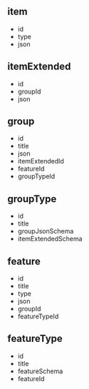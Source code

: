 ## item
- id
- type
- json


## itemExtended
- id
- groupId
- json


## group
- id
- title
- json
- itemExtendedId
- featureId
- groupTypeId

## groupType
- id
- title
- groupJsonSchema
- itemExtendedSchema


## feature
- id
- title
- type
- json
- groupId
- featureTypeId

## featureType
- id
- title
- featureSchema
- featureId
